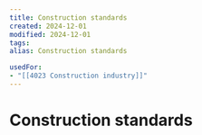 ```yaml
---
title: Construction standards
created: 2024-12-01
modified: 2024-12-01
tags: 
alias: Construction standards

usedFor:
- "[[4023 Construction industry]]"
---
```

# Construction standards
